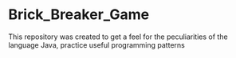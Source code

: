 # Brick_Breaker_Game
This repository was created to get a feel for the peculiarities of the language Java, practice useful programming patterns

